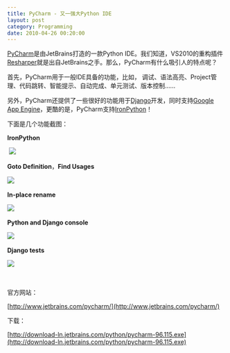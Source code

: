 ```yaml
---
title: PyCharm - 又一强大Python IDE
layout: post
category: Programming
date: 2010-04-26 00:20:00
---
```

  
[PyCharm](http://www.jetbrains.com/pycharm/)是由JetBrains打造的一款Python IDE。我们知道，VS2010的重构插件[Resharper](http://www.jetbrains.com/resharper/)就是出自JetBrains之手。那么，PyCharm有什么吸引人的特点呢？

首先，PyCharm用于一般IDE具备的功能，比如， 调试、语法高亮、Project管理、代码跳转、智能提示、自动完成、单元测试、版本控制&#8230;&#8230;

另外，PyCharm还提供了一些很好的功能用于[Django](http://www.djangoproject.com/)开发，同时支持[Google App Engine](http://appengine.google.com/)，更酷的是，PyCharm支持[IronPython](http://ironpython.net/)！

下面是几个功能截图：

**IronPython**

&nbsp;![](http://blogs.jetbrains.com/pycharm/wp-content/uploads/2010/04/generateBinaryStubs.png)

**Goto Definition**，**Find Usages**&nbsp;

![](http://blogs.jetbrains.com/pycharm/wp-content/uploads/2010/04/chooseDeclaration.png)&nbsp;

**In-place rename**

![](http://blogs.jetbrains.com/pycharm/wp-content/uploads/2010/04/pyInPlaceRename.png)&nbsp;

**Python and Django console**

![](http://blogs.jetbrains.com/pycharm/wp-content/uploads/2010/04/pythonRuntimeCompletion.png)&nbsp;

**Django tests**

![](http://blogs.jetbrains.com/pycharm/wp-content/uploads/2010/04/djangoTestRunner.png)&nbsp;

&nbsp;

官方网站：
  
[http://www.jetbrains.com/pycharm/](http://www.jetbrains.com/pycharm/)&nbsp;

下载：
  
[http://download-ln.jetbrains.com/python/pycharm-96.115.exe](http://download-ln.jetbrains.com/python/pycharm-96.115.exe)&nbsp;
